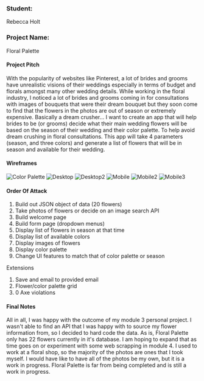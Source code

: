 ### Student:
Rebecca Holt

### Project Name:  
Floral Palette

#### Project Pitch  
With the popularity of websites like Pinterest, a lot of brides and grooms have unrealistic visions of their weddings especially in terms of budget and florals amongst many other wedding details. While working in the floral industry, I noticed a lot of brides and grooms coming in for consultations with images of bouquets that were their dream bouquet but they soon come to find that the flowers in the photos are out of season or extremely expensive. Basically a dream crusher... I want to create an app that will help brides to be (or grooms) decide what their main wedding flowers will be based on the season of their wedding and their color palette. To help avoid dream crushing in floral consultations. This app will take 4 parameters (season, and three colors) and generate a list of flowers that will be in season and available for their wedding.

#### Wireframes
![Color Palette](http://i.imgur.com/evwwOAQt.png)
![Desktop](http://i.imgur.com/GpXU8aUm.jpg)
![Desktop2](http://i.imgur.com/bMa1GNbm.jpg)
![Mobile](http://i.imgur.com/i9c39qqm.png)
![Mobile2](http://i.imgur.com/QwOF1Nrm.png)
![Mobile3](http://i.imgur.com/le691qrm.png) 

#### Order Of Attack  
1. Build out JSON object of data (20 flowers)
2. Take photos of flowers or decide on an image search API
3. Build welcome page
4. Build form page (dropdown menus)
5. Display list of flowers in season at that time
6. Display list of available colors
7. Display images of flowers
8. Display color palette
9. Change UI features to match that of color palette or season

Extensions
1. Save and email to provided email
2. Flower/color palette grid
3. 0 Axe violations

#### Final Notes 
All in all, I was happy with the outcome of my module 3 personal project. I wasn't able to find an API that I was happy with to source my flower information from, so I decided to hard code the data. As is, Floral Palette only has 22 flowers currently in it's database. I am hoping to expand that as time goes on or experiment with some web scrapping in module 4. I used to work at a floral shop, so the majority of the photos are ones that I took myself. I would have like to have all of the photos be my own, but it is a work in progress. Floral Palette is far from being completed and is still a work in progress. 
